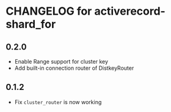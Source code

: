 # CHANGELOG for activerecord-shard_for

## 0.2.0

- Enable Range support for cluster key
- Add built-in connection router of DistkeyRouter

## 0.1.2

- Fix `cluster_router` is now working
